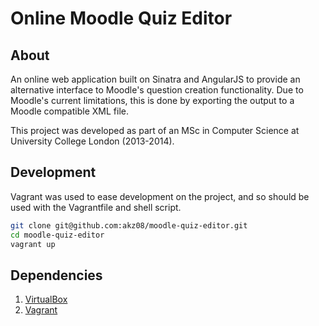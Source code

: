 Online Moodle Quiz Editor
=========================

About
-----
An online web application built on Sinatra and AngularJS to provide an alternative interface to Moodle's question creation functionality. Due to Moodle's current limitations, this is done by exporting the output to a Moodle compatible XML file.

This project was developed as part of an MSc in Computer Science at University College London (2013-2014).

Development
-----------
Vagrant was used to ease development on the project, and so should be used with the Vagrantfile and shell script.

```sh
git clone git@github.com:akz08/moodle-quiz-editor.git
cd moodle-quiz-editor
vagrant up
```

Dependencies
-----------
1. [VirtualBox][vbox]
2. [Vagrant][vagrant]

[vbox]: https://www.virtualbox.org/wiki/Downloads "VirtualBox downloads"
[vagrant]: http://downloads.vagrantup.com/ "Vagrant downloads"
